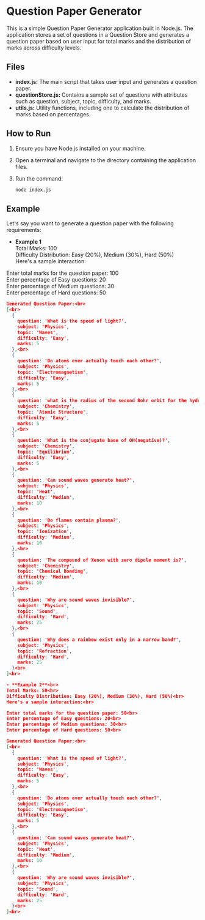 # Question Paper Generator

This is a simple Question Paper Generator application built in Node.js. The application stores a set of questions in a Question Store and generates a question paper based on user input for total marks and the distribution of marks across difficulty levels.

## Files

- **index.js:** The main script that takes user input and generates a question paper.
- **questionStore.js:** Contains a sample set of questions with attributes such as question, subject, topic, difficulty, and marks.
- **utils.js:** Utility functions, including one to calculate the distribution of marks based on percentages.

## How to Run

1. Ensure you have Node.js installed on your machine.

2. Open a terminal and navigate to the directory containing the application files.

3. Run the command:
   ```bash
   node index.js

## Example
Let's say you want to generate a question paper with the following requirements:

- **Example 1**<br>
Total Marks: 100<br>
Difficulty Distribution: Easy (20%), Medium (30%), Hard (50%)<br>
Here's a sample interaction:<br>

Enter total marks for the question paper: 100<br>
Enter percentage of Easy questions: 20<br>
Enter percentage of Medium questions: 30<br>
Enter percentage of Hard questions: 50<br>

```json
Generated Question Paper:<br>
[<br>
  {
    question: 'What is the speed of light?',
    subject: 'Physics',
    topic: 'Waves',
    difficulty: 'Easy',
    marks: 5
  },<br>
  {
    question: 'Do atoms ever actually touch each other?',
    subject: 'Physics',
    topic: 'Electromagnetism',
    difficulty: 'Easy',
    marks: 5
  },<br>
  {
    question: 'what is the radius of the second Bohr orbit for the hydrogen atom?',
    subject: 'Chemistry',
    topic: 'Atomic Structure',
    difficulty: 'Easy',
    marks: 5
  },<br>
  {
    question: 'What is the conjugate base of OH(negative)?',
    subject: 'Chemistry',
    topic: 'Equilibrium',
    difficulty: 'Easy',
    marks: 5
  },<br>
  {
    question: 'Can sound waves generate heat?',
    subject: 'Physics',
    topic: 'Heat',
    difficulty: 'Medium',
    marks: 10
  },<br>
  {
    question: 'Do flames contain plasma?',
    subject: 'Physics',
    topic: 'Ionization',
    difficulty: 'Medium',
    marks: 10
  },<br>
  {
    question: 'The compound of Xenon with zero dipole moment is?',
    subject: 'Chemistry',
    topic: 'Chemical Bonding',
    difficulty: 'Medium',
    marks: 10
  },<br>
  {
    question: 'Why are sound waves invisible?',
    subject: 'Physics',
    topic: 'Sound',
    difficulty: 'Hard',
    marks: 25
  },<br>
  {
    question: 'Why does a rainbow exist only in a narrow band?',
    subject: 'Physics',
    topic: 'Refraction',
    difficulty: 'Hard',
    marks: 25
  }<br>
]<br>

- **Example 2**<br>
Total Marks: 50<br>
Difficulty Distribution: Easy (20%), Medium (30%), Hard (50%)<br>
Here's a sample interaction:<br>

Enter total marks for the question paper: 50<br>
Enter percentage of Easy questions: 20<br>
Enter percentage of Medium questions: 30<br>
Enter percentage of Hard questions: 50<br>

Generated Question Paper:<br>
[<br>
  {
    question: 'What is the speed of light?',
    subject: 'Physics',
    topic: 'Waves',
    difficulty: 'Easy',
    marks: 5
  },<br>
  {
    question: 'Do atoms ever actually touch each other?',
    subject: 'Physics',
    topic: 'Electromagnetism',
    difficulty: 'Easy',
    marks: 5
  },<br>
  {
    question: 'Can sound waves generate heat?',
    subject: 'Physics',
    topic: 'Heat',
    difficulty: 'Medium',
    marks: 10
  },<br>
  {
    question: 'Why are sound waves invisible?',
    subject: 'Physics',
    topic: 'Sound',
    difficulty: 'Hard',
    marks: 25
  }<br>
]<br>
